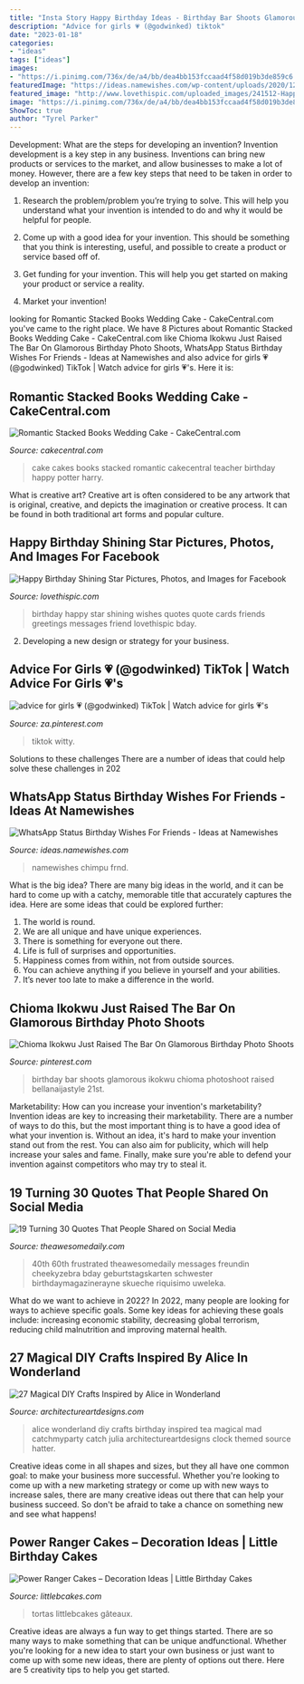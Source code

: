 ```yaml
---
title: "Insta Story Happy Birthday Ideas - Birthday Bar Shoots Glamorous Ikokwu Chioma Photoshoot Raised Bellanaijastyle 21st"
description: "Advice for girls 💗 (@godwinked) tiktok"
date: "2023-01-18"
categories:
- "ideas"
tags: ["ideas"]
images:
- "https://i.pinimg.com/736x/de/a4/bb/dea4bb153fccaad4f58d019b3de859c6.jpg"
featuredImage: "https://ideas.namewishes.com/wp-content/uploads/2020/12/1403a7db67813e0f9c3ca4d43348831c.jpg"
featured_image: "http://www.lovethispic.com/uploaded_images/241512-Happy-Birthday-Shining-Star.jpg"
image: "https://i.pinimg.com/736x/de/a4/bb/dea4bb153fccaad4f58d019b3de859c6.jpg"
ShowToc: true
author: "Tyrel Parker"
---
```



Development: What are the steps for developing an invention?
Invention development is a key step in any business. Inventions can bring new products or services to the market, and allow businesses to make a lot of money. However, there are a few key steps that need to be taken in order to develop an invention:
1. Research the problem/problem you’re trying to solve. This will help you understand what your invention is intended to do and why it would be helpful for people.

2. Come up with a good idea for your invention. This should be something that you think is interesting, useful, and possible to create a product or service based off of.

3. Get funding for your invention. This will help you get started on making your product or service a reality.

4. Market your invention!

	

		
looking for Romantic Stacked Books Wedding Cake - CakeCentral.com you've came to the right place. We have 8 Pictures about Romantic Stacked Books Wedding Cake - CakeCentral.com like Chioma Ikokwu Just Raised The Bar On Glamorous Birthday Photo Shoots, WhatsApp Status Birthday Wishes For Friends - Ideas at Namewishes and also advice for girls 💗 (@godwinked) TikTok | Watch advice for girls 💗&#039;s. Here it is:
		
    
## Romantic Stacked Books Wedding Cake - CakeCentral.com

<img loading=lazy src="https://cdn001.cakecentral.com/gallery/2015/03/900_782111YGrL_romantic-stacked-books-wedding-cake.jpg" onerror="this.onerror=null;this.src='https://tse1.mm.bing.net/th?id=OIP.zbNYNPyrrRUF0vfNfzheDwHaLK&amp;pid=15.1';" alt="Romantic Stacked Books Wedding Cake - CakeCentral.com">

_Source: cakecentral.com_

>cake cakes books stacked romantic cakecentral teacher birthday happy potter harry. 

	

What is creative art?
Creative art is often considered to be any artwork that is original, creative, and depicts the imagination or creative process. It can be found in both traditional art forms and popular culture.

    
## Happy Birthday Shining Star Pictures, Photos, And Images For Facebook

<img loading=lazy src="http://www.lovethispic.com/uploaded_images/241512-Happy-Birthday-Shining-Star.jpg" onerror="this.onerror=null;this.src='https://tse2.mm.bing.net/th?id=OIP.LbI6l3GzF-OrYk6xRtfT4gHaKD&amp;pid=15.1';" alt="Happy Birthday Shining Star Pictures, Photos, and Images for Facebook">

_Source: lovethispic.com_

>birthday happy star shining wishes quotes quote cards friends greetings messages friend lovethispic bday. 

	

2. Developing a new design or strategy for your business.

    
## Advice For Girls 💗 (@godwinked) TikTok | Watch Advice For Girls 💗&#039;s

<img loading=lazy src="https://i.pinimg.com/736x/de/a4/bb/dea4bb153fccaad4f58d019b3de859c6.jpg" onerror="this.onerror=null;this.src='https://tse1.mm.bing.net/th?id=OIP.Qpcp22p6Bc_csdmNLQY7RgHaNK&amp;pid=15.1';" alt="advice for girls 💗 (@godwinked) TikTok | Watch advice for girls 💗&#039;s">

_Source: za.pinterest.com_

>tiktok witty. 

	

Solutions to these challenges
There are a number of ideas that could help solve these challenges in 202
    
## WhatsApp Status Birthday Wishes For Friends - Ideas At Namewishes

<img loading=lazy src="https://ideas.namewishes.com/wp-content/uploads/2020/12/1403a7db67813e0f9c3ca4d43348831c.jpg" onerror="this.onerror=null;this.src='https://tse2.mm.bing.net/th?id=OIP.sKo9fmpLYmUVTIjlvOaaIwHaLH&amp;pid=15.1';" alt="WhatsApp Status Birthday Wishes For Friends - Ideas at Namewishes">

_Source: ideas.namewishes.com_

>namewishes chimpu frnd. 

	

What is the big idea?
There are many big ideas in the world, and it can be hard to come up with a catchy, memorable title that accurately captures the idea. Here are some ideas that could be explored further: 
1. The world is round. 
2. We are all unique and have unique experiences. 
3. There is something for everyone out there. 
4. Life is full of surprises and opportunities. 
5. Happiness comes from within, not from outside sources. 
6. You can achieve anything if you believe in yourself and your abilities. 
7. It’s never too late to make a difference in the world.

    
## Chioma Ikokwu Just Raised The Bar On Glamorous Birthday Photo Shoots

<img loading=lazy src="https://i.pinimg.com/736x/c6/99/6d/c6996dfdcaea67ff44ad80a294b38c54.jpg" onerror="this.onerror=null;this.src='https://tse2.mm.bing.net/th?id=OIP.ol6Ms1EfmWTXM-fRw9yszAHaIq&amp;pid=15.1';" alt="Chioma Ikokwu Just Raised The Bar On Glamorous Birthday Photo Shoots">

_Source: pinterest.com_

>birthday bar shoots glamorous ikokwu chioma photoshoot raised bellanaijastyle 21st. 

	

Marketability: How can you increase your invention's marketability?
Invention ideas are key to increasing their marketability. There are a number of ways to do this, but the most important thing is to have a good idea of what your invention is. Without an idea, it's hard to make your invention stand out from the rest. You can also aim for publicity, which will help increase your sales and fame. Finally, make sure you're able to defend your invention against competitors who may try to steal it.

    
## 19 Turning 30 Quotes That People Shared On Social Media

<img loading=lazy src="https://theawesomedaily.com/wp-content/uploads/2018/03/turning-30-quotes-18-1.jpg" onerror="this.onerror=null;this.src='https://tse1.mm.bing.net/th?id=OIP.matpSed4IfT3BzHuyP-NaQHaJ4&amp;pid=15.1';" alt="19 Turning 30 Quotes That People Shared on Social Media">

_Source: theawesomedaily.com_

>40th 60th frustrated theawesomedaily messages freundin cheekyzebra bday geburtstagskarten schwester birthdaymagazinerayne skueche riquisimo uweleka. 

	

What do we want to achieve in 2022?
In 2022, many people are looking for ways to achieve specific goals. Some key ideas for achieving these goals include: increasing economic stability, decreasing global terrorism, reducing child malnutrition and improving maternal health.

    
## 27 Magical DIY Crafts Inspired By Alice In Wonderland

<img loading=lazy src="https://www.architectureartdesigns.com/wp-content/uploads/2014/01/374.jpg" onerror="this.onerror=null;this.src='https://tse2.mm.bing.net/th?id=OIP.HsijyizNQxBGpW4iStDLZQAAAA&amp;pid=15.1';" alt="27 Magical DIY Crafts Inspired by Alice in Wonderland">

_Source: architectureartdesigns.com_

>alice wonderland diy crafts birthday inspired tea magical mad catchmyparty catch julia architectureartdesigns clock themed source hatter. 

	

Creative ideas come in all shapes and sizes, but they all have one common goal: to make your business more successful. Whether you're looking to come up with a new marketing strategy or come up with new ways to increase sales, there are many creative ideas out there that can help your business succeed. So don't be afraid to take a chance on something new and see what happens!

    
## Power Ranger Cakes – Decoration Ideas | Little Birthday Cakes

<img loading=lazy src="https://www.littlebcakes.com/wp-content/uploads/2014/02/Power-Ranger-Cakes.jpg" onerror="this.onerror=null;this.src='https://tse3.mm.bing.net/th?id=OIP.boN39HizcC8LoYlqcsiB3wHaLG&amp;pid=15.1';" alt="Power Ranger Cakes – Decoration Ideas | Little Birthday Cakes">

_Source: littlebcakes.com_

>tortas littlebcakes gâteaux. 

	

Creative ideas are always a fun way to get things started. There are so many ways to make something that can be unique andfunctional. Whether you're looking for a new idea to start your own business or just want to come up with some new ideas, there are plenty of options out there. Here are 5 creativity tips to help you get started.

